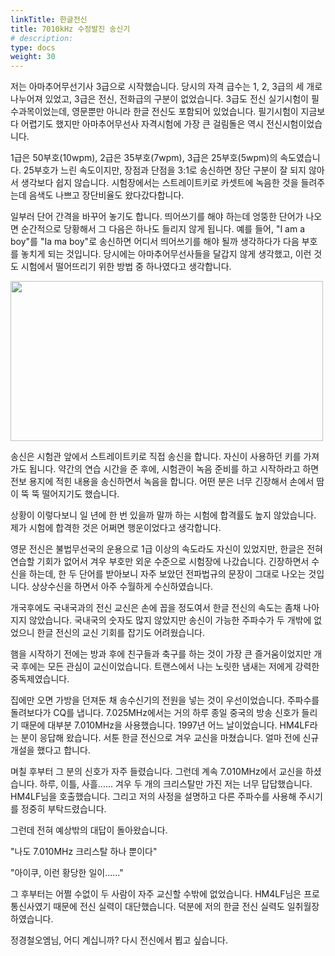 ```yaml
---
linkTitle: 한글전신
title: 7010kHz 수정발진 송신기
# description: 
type: docs
weight: 30
---
```


저는 아마추어무선기사 3급으로 시작했습니다. 당시의 자격 급수는 1, 2, 3급의 세 개로 나누어져 있었고, 3급은 전신, 전화급의 구분이 없었습니다. 3급도 전신 실기시험이 필수과목이었는데, 영문뿐만 아니라 한글 전신도 포함되어 있었습니다. 필기시험이 지금보다 어렵기도 했지만 아마추어무선사 자격시험에 가장 큰 걸림돌은 역시 전신시험이었습니다.

1급은 50부호(10wpm), 2급은 35부호(7wpm), 3급은 25부호(5wpm)의 속도였습니다. 25부호가 느린 속도이지만, 장점과 단점을 3:1로 송신하면 장단 구분이 잘 되지 않아서 생각보다 쉽지 않습니다. 시험장에서는 스트레이트키로 카셋트에 녹음한 것을 들려주는데 음색도 나쁘고 장단비율도 왔다갔다합니다.

일부러 단어 간격을 바꾸어 놓기도 합니다. 띄어쓰기를 해야 하는데 엉뚱한 단어가 나오면 순간적으로 당황해서 그 다음은 하나도 들리지 않게 됩니다. 예를 들어, "I am a boy"를 "Ia ma boy"로 송신하면 어디서 띄어쓰기를 해야 될까 생각하다가 다음 부호를 놓치게 되는 것입니다. 당시에는 아마추어무선사들을 달갑지 않게 생각했고, 이런 것도 시험에서 떨어뜨리기 위한 방법 중 하나였다고 생각합니다.

<img src="/about/img/key.jpeg" style="width:500px;height:256"><br>

송신은 시험관 앞에서 스트레이트키로 직접 송신을 합니다. 자신이 사용하던 키를 가져가도 됩니다. 약간의 연습 시간을 준 후에, 시험관이 녹음 준비를 하고 시작하라고 하면 전보 용지에 적힌 내용을 송신하면서 녹음을 합니다. 어떤 분은 너무 긴장해서 손에서 땀이 뚝 뚝 떨어지기도 했습니다.

상황이 이렇다보니 일 년에 한 번 있을까 말까 하는 시험에 합격률도 높지 않았습니다. 제가 시험에 합격한 것은 어쩌면 행운이었다고 생각합니다.

영문 전신은 불법무선국의 운용으로 1급 이상의 속도라도 자신이 있었지만, 한글은 전혀 연습할 기회가 없어서 겨우 부호만 외운 수준으로 시험장에 나갔습니다. 긴장하면서 수신을 하는데, 한 두 단어를 받아보니 자주 보았던 전파법규의 문장이 그대로 나오는 것입니다. 상상수신을 하면서 아주 수월하게 수신하였습니다.

개국후에도 국내국과의 전신 교신은 손에 꼽을 정도여서 한글 전신의 속도는 좀채 나아지지 않았습니다. 국내국의 숫자도 많지 않았지만 송신이 가능한 주파수가 두 개밖에 없었으니 한글 전신의 교신 기회를 잡기도 어려웠습니다.

햄을 시작하기 전에는 방과 후에 친구들과 축구를 하는 것이 가장 큰 즐거움이었지만 개국 후에는 모든 관심이 교신이었습니다. 트랜스에서 나는 노릿한 냄새는 저에게 강력한 중독제였습니다.

집에만 오면 가방을 던져둔 채 송수신기의 전원을 넣는 것이 우선이었습니다. 주파수를 돌려보다가 CQ를 냅니다. 7.025MHz에서는 거의 하루 종일 중국의 방송 신호가 들리기 때문에 대부분 7.010MHz을 사용했습니다. 1997년 어느 날이었습니다. HM4LF라는 분이 응답해 왔습니다. 서툰 한글 전신으로 겨우 교신을 마쳤습니다. 얼마 전에 신규 개설을 했다고 합니다.

며칠 후부터 그 분의 신호가 자주 들렸습니다. 그런데 계속 7.010MHz에서 교신을 하셨습니다. 하루, 이틀, 사흘...... 겨우 두 개의 크리스탈만 가진 저는 너무 답답했습니다. HM4LF님을 호출했습니다. 그리고 저의 사정을 설명하고 다른 주파수를 사용해 주시기를 정중히 부탁드렸습니다.

그런데 전혀 예상밖의 대답이 돌아왔습니다.

"나도 7.010MHz 크리스탈 하나 뿐이다"

"아이쿠, 이런 황당한 일이......"

그 후부터는 어쩔 수없이 두 사람이 자주 교신할 수밖에 없었습니다. HM4LF님은 프로통신사였기 때문에 전신 실력이 대단했습니다. 덕분에 저의 한글 전신 실력도 일취월장하였습니다.

정경철오엠님, 어디 계십니까? 다시 전신에서 뵙고 싶습니다.






